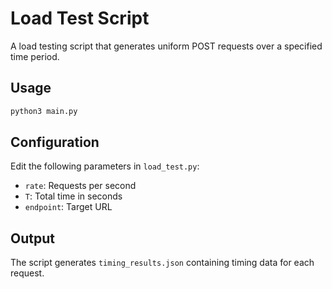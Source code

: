 # Load Test Script

A load testing script that generates uniform POST requests over a specified time period.

## Usage

```python
python3 main.py
```

## Configuration

Edit the following parameters in `load_test.py`:

- `rate`: Requests per second
- `T`: Total time in seconds  
- `endpoint`: Target URL

## Output

The script generates `timing_results.json` containing timing data for each request.
